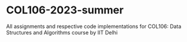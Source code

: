 # COL106-2023-summer
All assignments and respective code implementations for COL106: Data Structures and Algorithms course by IIT Delhi
